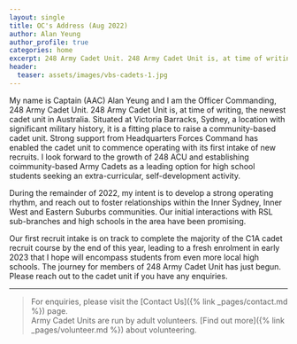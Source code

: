 ```yaml
---
layout: single
title: OC's Address (Aug 2022)
author: Alan Yeung
author_profile: true
categories: home
excerpt: 248 Army Cadet Unit. 248 Army Cadet Unit is, at time of writing, the newest cadet unit in Australia. 
header:
  teaser: assets/images/vbs-cadets-1.jpg
---
```


My name is Captain (AAC) Alan Yeung and I am the Officer Commanding, 248 Army Cadet Unit. 248 Army Cadet Unit is, at time of writing, the newest cadet unit in Australia. Situated at Victoria Barracks, Sydney, a location with significant military history, it is a fitting place to raise a community-based cadet unit. Strong support from Headquarters Forces Command has enabled the cadet unit to commence operating with its first intake of new recruits. I look forward to the growth of 248 ACU and establishing coimmunity-based Army Cadets as a leading option for high school students seeking an extra-curricular, self-development activity.

During the remainder of 2022, my intent is to develop a strong operating rhythm, and reach out to foster relationships within the Inner Sydney, Inner West and Eastern Suburbs communities. Our initial interactions with RSL sub-branches and high schools in the area have been promising.  

Our first recruit intake is on track to complete the majority of the C1A cadet recruit course by the end of this year, leading to a fresh enrolment in early 2023 that I hope will encompass students from even more local high schools. The journey for members of 248 Army Cadet Unit has just begun. Please reach out to the cadet unit if you have any enquiries. 

--- 

> For enquiries, please visit the [Contact Us]({% link _pages/contact.md %}) page.  
> Army Cadet Units are run by adult volunteers. [Find out more]({% link _pages/volunteer.md %}) about volunteering.  